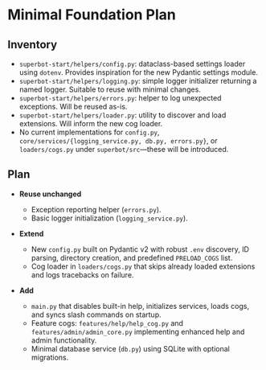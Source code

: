 # Minimal Foundation Plan

## Inventory

- `superbot-start/helpers/config.py`: dataclass-based settings loader using `dotenv`. Provides inspiration for the new Pydantic settings module.
- `superbot-start/helpers/logging.py`: simple logger initializer returning a named logger. Suitable to reuse with minimal changes.
- `superbot-start/helpers/errors.py`: helper to log unexpected exceptions. Will be reused as-is.
- `superbot-start/helpers/loader.py`: utility to discover and load extensions. Will inform the new cog loader.
- No current implementations for `config.py`, `core/services/{logging_service.py, db.py, errors.py}`, or `loaders/cogs.py` under `superbot/src`—these will be introduced.

## Plan

- **Reuse unchanged**
  - Exception reporting helper (`errors.py`).
  - Basic logger initialization (`logging_service.py`).

- **Extend**
  - New `config.py` built on Pydantic v2 with robust `.env` discovery, ID parsing, directory creation, and predefined `PRELOAD_COGS` list.
  - Cog loader in `loaders/cogs.py` that skips already loaded extensions and logs tracebacks on failure.

- **Add**
  - `main.py` that disables built-in help, initializes services, loads cogs, and syncs slash commands on startup.
  - Feature cogs: `features/help/help_cog.py` and `features/admin/admin_core.py` implementing enhanced help and admin functionality.
  - Minimal database service (`db.py`) using SQLite with optional migrations.
